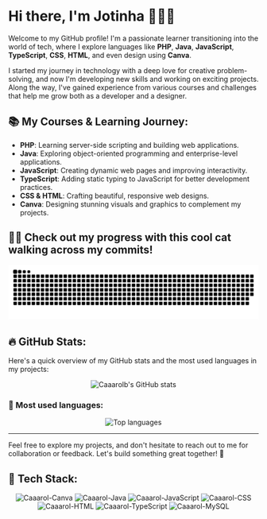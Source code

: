 # Hi there, I'm Jotinha 👩‍💻🐾

Welcome to my GitHub profile! I'm a passionate learner transitioning into the world of tech, where I explore languages like **PHP**, **Java**, **JavaScript**, **TypeScript**, **CSS**, **HTML**, and even design using **Canva**. 

I started my journey in technology with a deep love for creative problem-solving, and now I'm developing new skills and working on exciting projects. Along the way, I've gained experience from various courses and challenges that help me grow both as a developer and a designer.

## 📚 My Courses & Learning Journey:
- **PHP**: Learning server-side scripting and building web applications.
- **Java**: Exploring object-oriented programming and enterprise-level applications.
- **JavaScript**: Creating dynamic web pages and improving interactivity.
- **TypeScript**: Adding static typing to JavaScript for better development practices.
- **CSS & HTML**: Crafting beautiful, responsive web designs.
- **Canva**: Designing stunning visuals and graphics to complement my projects.

## 🐱‍💻 Check out my progress with this cool cat walking across my commits!

<p align="center">
  <img src="https://raw.githubusercontent.com/platane/platane/output/github-contribution-grid-snake.svg?snake=cat" alt="Cat walking across commits" />
</p>

## 🔥 GitHub Stats:
Here's a quick overview of my GitHub stats and the most used languages in my projects:

<p align="center">
  <img src="https://github-readme-stats.vercel.app/api?username=Caaarolb&show_icons=true&count_private=true&hide=prs&theme=rose_pine&hide_border=true" alt="Caaarolb's GitHub stats">
</p>

### 🔧 Most used languages:
<p align="center">
  <img src="https://github-readme-stats.vercel.app/api/top-langs/?username=Caaarolb&langs_count=10&layout=compact&theme=rose_pine&hide_border=true" alt="Top languages">
</p>

---

Feel free to explore my projects, and don't hesitate to reach out to me for collaboration or feedback. Let's build something great together! 🚀

## 🔧 Tech Stack:
<p align="center">
  <img alt="Caaarol-Canva" height="80" width="60" src="https://cdn.jsdelivr.net/gh/devicons/devicon@latest/icons/canva/canva-original.svg" /> 
  <img alt="Caaarol-Java" height="80" width="60" src="https://cdn.jsdelivr.net/gh/devicons/devicon@latest/icons/java/java-plain-wordmark.svg" />
  <img alt="Caaarol-JavaScript" height="80" width="60" src="https://cdn.jsdelivr.net/gh/devicons/devicon@latest/icons/javascript/javascript-original.svg" />
  <img alt="Caaarol-CSS" height="80" width="60" src="https://cdn.jsdelivr.net/gh/devicons/devicon@latest/icons/css3/css3-original.svg" />
  <img alt="Caaarol-HTML" height="80" width="60" src="https://cdn.jsdelivr.net/gh/devicons/devicon@latest/icons/html5/html5-original.svg" />
  <img alt="Caaarol-TypeScript" height="80" width="60" src="https://cdn.jsdelivr.net/gh/devicons/devicon@latest/icons/typescript/typescript-original.svg" />
  <img alt="Caaarol-MySQL" height="80" width="60" src="https://cdn.jsdelivr.net/gh/devicons/devicon@latest/icons/mysql/mysql-original.svg" />
</p>

          
